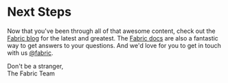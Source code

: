 # Next Steps

Now that you've been through all of that awesome content, check out the [Fabric blog](https://fabric.io/blog) for the latest and greatest. The [Fabric docs](https://docs.fabric.io/) are also a fantastic way to get answers to your questions. And we'd love for you to get in touch with us [@fabric](https://twitter.com/fabric).

Don't be a stranger,  
The Fabric Team
